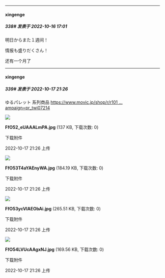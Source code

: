 

*****

####  xingenge  
##### 338#       发表于 2022-10-16 17:01

明日からまた１週间！

情报も盛りだくさん！

还有一个月了 



*****

####  xingenge  
##### 339#       发表于 2022-10-17 21:26

ゆるパレット 系列商品
[https://www.movic.jp/shop/r/r101 ... ampaign=pr_twi07214](https://www.movic.jp/shop/r/r101353/?utm_source=twitter&amp;utm_medium=social&amp;utm_campaign=pr_twi07214)

<img src="https://img.saraba1st.com/forum/202210/17/212650m7ebzwp8ghp0dh6z.jpg" referrerpolicy="no-referrer">

<strong>FfO52_eUAAALmPA.jpg</strong> (137 KB, 下载次数: 0)

下载附件

2022-10-17 21:26 上传

<img src="https://img.saraba1st.com/forum/202210/17/212651esot77o97995jrzo.jpg" referrerpolicy="no-referrer">

<strong>FfO53T4aYAEnyWA.jpg</strong> (184.19 KB, 下载次数: 0)

下载附件

2022-10-17 21:26 上传

<img src="https://img.saraba1st.com/forum/202210/17/212651szl5xath1rxjbyme.jpg" referrerpolicy="no-referrer">

<strong>FfO53ycVIAEObAi.jpg</strong> (265.51 KB, 下载次数: 0)

下载附件

2022-10-17 21:26 上传

<img src="https://img.saraba1st.com/forum/202210/17/212652l7x67ffbm8hz1c2j.jpg" referrerpolicy="no-referrer">

<strong>FfO54LVUcAAgxNJ.jpg</strong> (169.56 KB, 下载次数: 0)

下载附件

2022-10-17 21:26 上传

